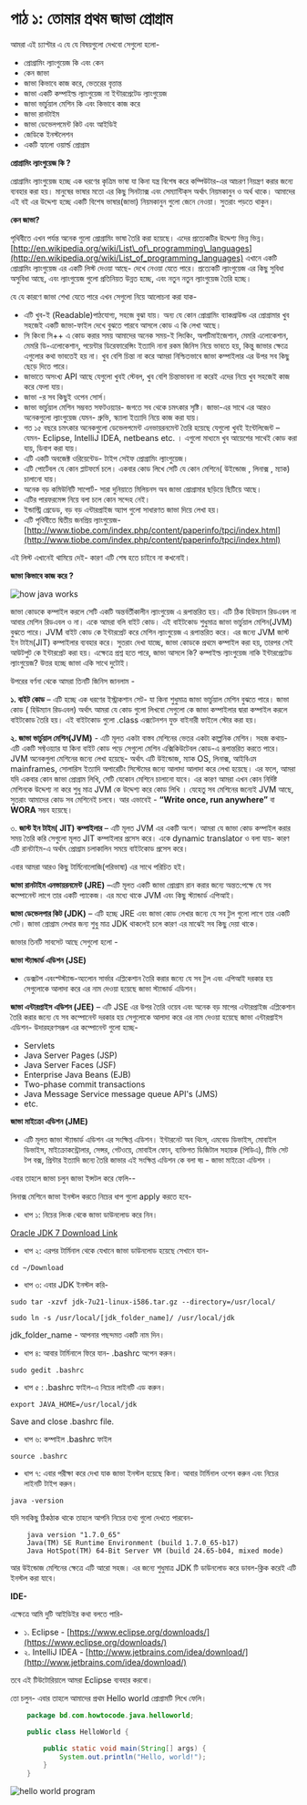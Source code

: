 # পাঠ ১: তোমার প্রথম জাভা প্রোগ্রাম

আমরা এই চ্যাপ্টার এ যে যে বিষয়গুলো দেখবো সেগুলো হলো-

* প্রোগ্রামিং ল্যাংগুয়েজ কি এবং কেন
* কেন জাভা
* জাভা কিভাবে কাজ করে, ভেতরের বৃত্তান্ত
* জাভা একটি কম্পাইল্ড ল্যাংগুয়েজ না ইন্টারপ্রেটেড ল্যাংগুয়েজ
* জাভা ভার্চুয়াল মেশিন কি এবং কিভাবে কাজ করে
* জাভা রানটাইম
* জাভা ডেভেলপমেন্ট কিট এবং আইডিই
* জেডিকে ইনস্টলেশন 
* একটি হ্যালো ওয়ার্ল্ড প্রোগ্রাম 

**প্রোগ্রামিং ল্যাংগুয়েজ কি ?**

প্রোগ্রামিং ল্যাংগুয়েজ হচ্ছে এক ধরণের কৃত্রিম ভাষা যা কিনা যন্ত্র বিশেষ করে কম্পিউটার-এর আচরণ নিয়ন্ত্রণ করার জন্যে ব্যবহার করা হয়। মানুষের ভাষার মতো এর কিছু সিনট্যাক্স এবং সেম্যান্টিক্‌স অর্থাৎ নিয়মকানুন ও অর্থ থাকে। আমাদের এই বই এর উদ্দেশ্য হচ্ছে একটি বিশেষ ভাষার\(জাভা\) নিয়মকানুন গুলো জেনে নেওয়া। সুতরাং পড়তে থাকুন।

**কেন জাভা?**

পৃথিবীতে এখন পর্যন্ত অনেক গুলো প্রোগ্রামিং ভাষা তৈরি করা হয়েছে। এদের প্রত্যেকটির উদ্দেশ্য ভিন্ন ভিন্ন। [http://en.wikipedia.org/wiki/List\_of\_programming\_languages](http://en.wikipedia.org/wiki/List_of_programming_languages) এখানে একটি প্রোগ্রামিং ল্যাংগুয়েজ এর একটি লিস্ট দেওয়া আছে- দেখে নেওয়া যেতে পারে। প্রত্যেকটি ল্যাংগুয়েজ এর কিছু সুবিধা অসুবিধা আছে, এবং ল্যাংগুয়েজ গুলো প্রতিনিয়ত উন্নত হচ্ছে, এবং নতুন নতুন ল্যাংগুয়েজ তৈরি হচ্ছে।

যে যে কারণে জাভা শেখা যেতে পারে এখন সেগুলো নিয়ে আলোচনা করা যাক-

* এটি খুব-ই \(Readable\)পাঠযোগ্য, সহজে বুঝা যায়। অন্য যে কোন প্রোগ্রামিং ব্যাকগ্রাউন্ড এর প্রোগ্রামার খুব সহজেই একটি জাভা-ফাইল দেখে বুঝতে পারবে আসলে কোড এ কি লেখা আছে।
* সি কিংবা সি++ এ কোড করার সময় আমাদের অনেক সময়-ই লিংকিং, অপটিমাইজেশান, মেমরি এলোকেশান, মেমরি ডি-এলোকেশান, পয়েন্টার ডিরেফারেন্সিং ইত্যাদি নানা রকম জিনিস নিয়ে ভাবতে হয়, কিন্তু জাভার ক্ষেত্রে এগুলোর কথা ভাবতেই হয় না। খুব বেশি চিন্তা না করে আমরা নিশ্চিতভাবে জাভা কম্পাইলার এর উপর সব কিছু ছেড়ে দিতে পারে।
* জাভাতে অসংখ্য API আছে যেগুলো খুবই স্টেবল, খুব বেশি চিন্তাভাবনা না করেই এদের নিয়ে খুব সহজেই কাজ করে ফেলা যায়।
* জাভা -র সব কিছুই ওপেন সোর্স। 
* জাভা ভার্চুয়াল মেশিন সম্ভবত সফটওয়্যার- জগতে সব থেকে চমৎকার সৃষ্টি। জাভা-এর সাথে এর আরও অনেকগুলো ল্যাংগুয়েজ যেমন- গ্রুভি, স্ক্যালা ইত্যাদি নিয়ে কাজ করা যায়।
* গত ১৫ বছরে চমৎকার অনেকগুলো ডেভেলপমেন্ট এনভায়রনমেন্ট তৈরি হয়েছে যেগুলো খুবই ইন্টেলিজেন্ট – যেমন- Eclipse, IntelliJ IDEA, netbeans etc. । এগুলো মাধ্যমে খুব আয়েশের সাথেই কোড করা যায়, ডিবাগ করা যায়।
* এটি একটি অবজেক্ট ওরিয়েন্টেড- টাইপ সেইফ প্রোগ্রামিং ল্যাংগুয়েজ।
* এটি পোর্টেবল যে কোন প্লাটফর্মে চলে। একবার কোড লিখে সেটি যে কোন মেশিনে\( উইন্ডোজ , লিনাক্স , ম্যাক\) চালানো যায়।
* অনেক বড় কমিউনিটি সাপোর্ট- সারা দুনিয়াতে মিলিয়নস অব জাভা প্রোগ্রামার ছড়িয়ে ছিটিয়ে আছে।
* এটির পারফরমেন্স নিয়ে বলা চলে কোন সন্দেহ নেই।
* ইন্ডাস্ট্রি গ্রেডেড, বড় বড় এন্টারপ্রাইজ অ্যাপ গুলো সাধারণত জাভা দিয়ে লেখা হয়।
* এটি পৃথিবীতে দ্বিতীয় জনপ্রিয় ল্যাংগুয়েজ- [http://www.tiobe.com/index.php/content/paperinfo/tpci/index.html](http://www.tiobe.com/index.php/content/paperinfo/tpci/index.html)

এই লিস্ট এখানেই থামিয়ে দেই- কারণ এটি শেষ হতে চাইবে না কখনোই।

**জাভা কিভাবে কাজ করে ?**

![how java works](.gitbook/assets/how-java-works.png)

জাভা কোডকে কম্পাইল করলে সেটি একটি অন্তর্বর্তীকালীন ল্যাংগুয়েজ এ রূপান্তরিত হয়। এটি ঠিক হিউম্যান রিডএবল না আবার মেশিন রিডএবল ও না। একে আমরা বলি বাইট কোড। এই বাইটকোড শুধুমাত্র জাভা ভার্চুয়াল মেশিন\(JVM\) বুঝতে পারে। JVM বাইট কোড কে ইন্টারপ্রেট করে মেশিন ল্যাংগুয়েজ এ রূপান্তরিত করে। এর জন্যে JVM জাস্ট ইন টাইম\(JIT\) কম্পাইলার ব্যবহার করে। সুতরাং দেখা যাচ্ছে, জাভা কোডকে প্রথমে কম্পাইল করা হয়, তারপর সেই আউটপুট কে ইন্টারপ্রেট করা হয়। এক্ষেত্রে প্রশ্ন হতে পারে, জাভা আসলে কি? কম্পাইল্ড ল্যাংগুয়েজ নাকি ইন্টারপ্রেটেড ল্যাংগুয়েজ? উত্তর হচ্ছে জাভা একি সাথে দুটোই।

উপরের বর্ণনা থেকে আমরা তিনটি জিনিস জানলাম -

**১. বাইট কোড** – এটি হচ্ছে এক ধরণের ইস্ট্রাকশান সেট- যা কিনা শুধুমাত্র জাভা ভার্চুয়াল মেশিন বুঝতে পারে। জাভা কোড \( হিউম্যান রিডএবল\) অর্থাৎ আমরা যে কোড গুলো লিখবো সেগুলো কে জাভা কম্পাইলার দ্বারা কম্পাইল করলে বাইটকোড তৈরি হয়। এই বাইটকোড গুলো .class এক্সটেনশন যুক্ত বাইনারী ফাইলে স্টোর করা হয়।

**২. জাভা ভার্চুয়াল মেশিন\(JVM\)** - এটি মূলত একটা বাস্তব মেশিনের ভেতর একটা কাল্পনিক মেশিন। সহজ কথায়- এটি একটি সফ্টওয়্যার যা কিনা বাইট কোড পড়ে সেগুলো মেশিন এক্সিকিউটেবল কোড-এ রূপান্তরিত করতে পারে। JVM অনেকগুলা মেশিনের জন্যে লেখা হয়েছে- অর্থাৎ এটি উইন্ডোজ, ম্যাক OS, লিনাক্স, আইবিএম mainframes, সোলারিস ইত্যাদি অপারেটিং সিস্টেমের জন্যে আলাদা আলাদা করে লেখা হয়েছে। এর ফলে, আমরা যদি একবার কোন জাভা প্রোগ্রাম লিখি, সেটি যেকোন মেশিনে চালানো যাবে। এর কারণ আমরা এখন কোন নির্দিষ্ট মেশিনকে উদ্দেশ্য না করে শুধু মাত্র JVM কে উদ্দেশ্য করে কোড লিখি । যেহেতু সব মেশিনের জন্যেই JVM আছে, সুতরাং আমাদের কোড সব মেশিনেই চলবে। আর এভাবেই - **“Write once, run anywhere”** বা **WORA** সম্ভব হয়েছে।

৩. **জাস্ট ইন টাইম\( JIT\) কম্পাইলার** – এটি মূলত JVM এর একটি অংশ। আমরা যে জাভা কোড কম্পাইল করার সময় তৈরি করি সেগুলো মূলত JIT কম্পাইলার প্রসেস করে। একে dynamic translator ও বলা যায়- কারণ এটি রানটাইম-এ অর্থাৎ প্রোগ্রাম চলাকালিন সময়ে বাইটকোড প্রসেস করে।

এবার আমরা আরও কিছু টার্মিনোলোজি\(পরিভাষা\) এর সাথে পরিচিত হই।

**জাভা রানটাইম এনভায়রনমেন্ট \(JRE\)** –এটি মূলত একটি জাভা প্রোগ্রাম রান করার জন্যে অন্তত:পক্ষে যে সব কম্পোনেন্ট লাগে তার একটি প্যাকেজ। এর মধ্যে থাকে JVM এবং কিছু স্ট্যান্ডার্ড এপিআই।

**জাভা ডেভেলপার কিট \(JDK\)** – এটি হচ্ছে JRE এবং জাভা কোড লেখার জন্যে যে সব টুল গুলো লাগে তার একটি সেট। জাভা প্রোগ্রাম লেখার জন্য শুধু মাত্র JDK থাকলেই চলে কারণ এর মাঝেই সব কিছু দেয়া থাকে।

জাভার তিনটি সাবসেট আছে সেগুলো হলো -

**জাভা স্ট্যান্ডার্ড এডিশন \(JSE\)**

* ডেক্সটপ এবংস্ট্স্ট্যান্ড-অ্যলোন সার্ভার  এপ্লিকেশান তৈরি করার জন্যে যে সব টুল এবং এপিআই দরকার হয় সেগুলোকে আলাদা করে এর নাম দেওয়া হয়েছে জাভা স্ট্যান্ডার্ড এডিশন।

**জাভা এন্টারপ্রাইস এডিশন \(JEE\)**  – এটি JSE এর উপর তৈরি ওয়েব এবং অনেক বড় মাপের এন্টারপ্রাইজ এপ্লিকেশান তৈরি করার জন্যে যে সব কম্পোনেন্ট দরকার হয় সেগুলোকে আলাদা করে এর নাম দেওয়া হয়েছে জাভা এন্টারপ্রাইস এডিশন- উদারহরণসরূপ এর কম্পোনেন্ট গুলো হচ্ছে-

* Servlets
* Java Server Pages \(JSP\)
* Java Server Faces \(JSF\)
* Enterprise Java Beans \(EJB\)
* Two-phase commit transactions
* Java Message Service message queue API's \(JMS\)
* etc.

**জাভা মাইক্রো এডিশন \(JME\)**

* এটি মূলত জাভা স্ট্যান্ডার্ড এডিশন এর সংক্ষিপ্ত  এডিশন। ইন্টারনেট অব থিংস, এমবেড ডিভাইস, মোবাইল ডিভাইস, মাইক্রোকন্ট্রোলার, সেন্সর, গেটওয়ে, মোবাইল ফোন, ব্যক্তিগত ডিজিটাল সহায়ক \(পিডিএ\), টিভি সেট টপ বক্স, প্রিন্টার ইত্যাদি জন্যে তৈরি জাভার এই  সংক্ষিপ্ত  এডিশন কে বলা হ্য় - জাভা মাইক্রো  এডিশন ।

এবার তাহলে জাভা চলুন জাভা ইন্সটল করে ফেলি--

লিনাক্স মেশিনে জাভা ইনস্টল করতে নিচের ধাপ গুলো apply করতে হবে-

* ধাপ ১: নিচের লিংক থেকে জাভা ডাউনলোড করে নিন।

[Oracle JDK 7 Download Link](http://www.oracle.com/technetwork/java/javase/downloads/index-jsp-138363.html)

* ধাপ ২: এরপর টার্মিনাল থেকে যেখানে জাভা ডাউনলোড হয়েছে সেখানে যান-

`cd ~/Download`

* ধাপ ৩: এবার JDK ইনস্টল করি-

`sudo tar -xzvf jdk-7u21-linux-i586.tar.gz --directory=/usr/local/`

`sudo ln -s /usr/local/[jdk_folder_name]/ /usr/local/jdk`

jdk\_folder\_name - আপনার পছন্দমত একটি নাম দিন।

* ধাপ ৪: আবার টার্মিনালে ফিরে যান- .bashrc অপেন করুন।

`sudo gedit .bashrc`

* ধাপ ৫ : .bashrc ফাইল-এ নিচের লাইনটি এড করুন।

`export JAVA_HOME=/usr/local/jdk`

Save and close .bashrc file.

* ধাপ ৬: কম্পাইল .bashrc ফাইল

`source .bashrc`

* ধাপ ৭: এবার পরীক্ষা করে দেখা যাক জাভা ইনস্টল হয়েছে কিনা। আবার টার্মিনাল ওপেন করুন এবং নিচের লাইনটি টাইপ করুন।

`java -version`

যদি সবকিছু ঠিকঠাক থাকে তাহলে আপনি নিচের তথ্য গুলো দেখতে পারবেন-

```text
    java version "1.7.0_65" 
    Java(TM) SE Runtime Environment (build 1.7.0_65-b17) 
    Java HotSpot(TM) 64-Bit Server VM (build 24.65-b04, mixed mode)
```

আর উইন্ডোজ মেশিনের ক্ষেত্রে এটি আরো সহজ। এর জন্যে শুধুমাত্র JDK টি ডাউনলোড করে ডাবল-ক্লিক করেই এটি ইনস্টল করা যাবে।

**IDE-**

এক্ষেত্রে আমি দুটি আইডিইর কথা বলতে পারি-

* ১. Eclipse -  [https://www.eclipse.org/downloads/](https://www.eclipse.org/downloads/)
* ২. IntelliJ IDEA -  [http://www.jetbrains.com/idea/download/](http://www.jetbrains.com/idea/download/)

তবে এই টিউটোরিয়ালে আমরা Eclipse ব্যবহার করবো।

তো চলুন- এবার তাহলে আমাদের প্রথম Hello world প্রোগ্রামটি লিখে ফেলি।

```java
    package bd.com.howtocode.java.helloworld;

    public class HelloWorld {

        public static void main(String[] args) {
            System.out.println("Hello, world!");
        }    
    }
```

![hello world program](.gitbook/assets/hello-world-java.gif)

